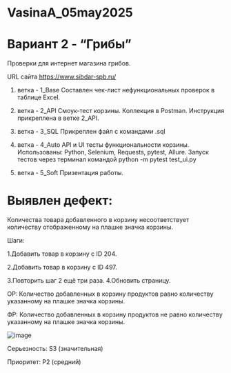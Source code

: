 # VasinaA_05may2025
# Вариант 2 - “Грибы”

Проверки для интернет магазина грибов.

URL сайта https://www.sibdar-spb.ru/

1. ветка - 1_Base
Составлен чек-лист нефункциональных проверок в таблице  Excel.

2. ветка - 2_API
Смоук-тест корзины.
Коллекция в Postman.
Инструкция прикреплена в ветке 2_API.

3. ветка - 3_SQL
Прикреплен файл с командами .sql

6. ветка - 4_Auto
API и UI тесты функциональности корзины.
Использованы: Python, Selenium, Requests, pytest, Allure.
Запуск тестов через терминал командой python -m pytest test_ui.py

7. ветка - 5_Soft
Призентация работы.


# Выявлен дефект:

Количества товара добавленного в корзину несоответствует  количеству отображенному на плашке значка корзины.

Шаги:

1.Добавить товар в корзину с ID 204.

2.Добавить товар в корзину с ID 497.

3.Повторить шаг 2 ещё три раза.
4.Обновить страницу.


ОР: Количество добавленных в корзину продуктов равно количеству указанному на плашке значка корзины.

ФР: Количество добавленных в корзину продуктов не равно количеству указанному на плашке значка корзины.

![image](https://github.com/user-attachments/assets/4c15e4c3-60d0-4ac4-98c3-a5f5fb6c7b64)

Серьезность: S3 (значительная)

Приоритет: P2 (средний)

